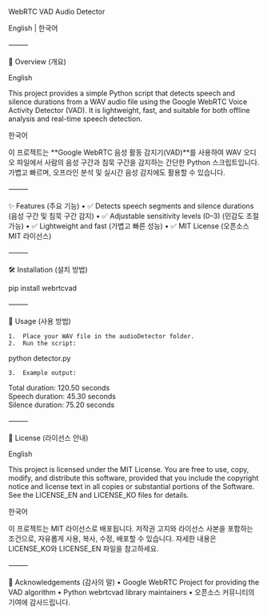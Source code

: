 WebRTC VAD Audio Detector

English | 한국어

⸻

📌 Overview (개요)

English

This project provides a simple Python script that detects speech and silence durations from a WAV audio file using the Google WebRTC Voice Activity Detector (VAD).
It is lightweight, fast, and suitable for both offline analysis and real-time speech detection.

한국어

이 프로젝트는 **Google WebRTC 음성 활동 감지기(VAD)**를 사용하여 WAV 오디오 파일에서 사람의 음성 구간과 침묵 구간을 감지하는 간단한 Python 스크립트입니다.
가볍고 빠르며, 오프라인 분석 및 실시간 음성 감지에도 활용할 수 있습니다.

⸻

✨ Features (주요 기능)
	•	✅ Detects speech segments and silence durations (음성 구간 및 침묵 구간 감지)
	•	✅ Adjustable sensitivity levels (0–3) (민감도 조절 가능)
	•	✅ Lightweight and fast (가볍고 빠른 성능)
	•	✅ MIT License (오픈소스 MIT 라이선스)

⸻

🛠 Installation (설치 방법)

pip install webrtcvad

⸻

🚀 Usage (사용 방법)

	1.	Place your WAV file in the audioDetector folder.
	2.	Run the script:

python detector.py

	3.	Example output:

Total duration: 120.50 seconds  
Speech duration: 45.30 seconds  
Silence duration: 75.20 seconds

⸻

📄 License (라이선스 안내)

English

This project is licensed under the MIT License.
You are free to use, copy, modify, and distribute this software, provided that you include the copyright notice and license text in all copies or substantial portions of the Software.
See the LICENSE_EN and LICENSE_KO files for details.

한국어

이 프로젝트는 MIT 라이선스로 배포됩니다.
저작권 고지와 라이선스 사본을 포함하는 조건으로, 자유롭게 사용, 복사, 수정, 배포할 수 있습니다.
자세한 내용은 LICENSE_KO와 LICENSE_EN 파일을 참고하세요.

⸻

🙌 Acknowledgements (감사의 말)
	•	Google WebRTC Project for providing the VAD algorithm
	•	Python webrtcvad library maintainers
	•	오픈소스 커뮤니티의 기여에 감사드립니다.
